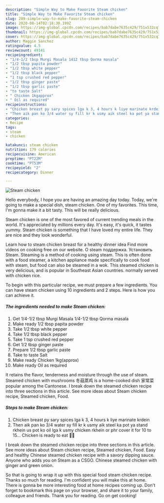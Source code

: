 ```yaml
---
description: "Simple Way to Make Favorite Steam chicken"
title: "Simple Way to Make Favorite Steam chicken"
slug: 289-simple-way-to-make-favorite-steam-chicken
date: 2020-08-14T02:18:30.199Z
image: https://img-global.cpcdn.com/recipes/bab7dabe7635c429/751x532cq70/steam-chicken-recipe-main-photo.jpg
thumbnail: https://img-global.cpcdn.com/recipes/bab7dabe7635c429/751x532cq70/steam-chicken-recipe-main-photo.jpg
cover: https://img-global.cpcdn.com/recipes/bab7dabe7635c429/751x532cq70/steam-chicken-recipe-main-photo.jpg
author: Maggie Sanchez
ratingvalue: 4.5
reviewcount: 49141
recipeingredient:
- "1/4-1/2 tbsp Murgi Masala 1412 tbsp Qorma masala"
- "1/2 tbsp papita powder"
- "1/2 tbsp white pepper"
- "1/2 tbsp black pepper"
- "1 tsp crushed red pepper"
- "1/2 tbsp ginger paste"
- "1/2 tbsp garlic paste"
- "to taste Salt"
- " Chicken 1kgapprox"
- " Oil as required"
recipeinstructions:
- "Chicken breast py sary spices lga k 3, 4 hours k liye marinate krdein"
- "Then aik pan ko 3/4 water sy fill kr k usmy aik steel ka pot ya stand rkhein us pot ko oil lga k usmy chicken rkhein or phr cover it for 10 to 15... Chicken is ready to eat 🐔😁"
categories:
- Recipe
tags:
- steam
- chicken

katakunci: steam chicken 
nutrition: 179 calories
recipecuisine: American
preptime: "PT22M"
cooktime: "PT53M"
recipeyield: "2"
recipecategory: Dinner

---
```



![Steam chicken](https://img-global.cpcdn.com/recipes/bab7dabe7635c429/751x532cq70/steam-chicken-recipe-main-photo.jpg)

Hello everybody, I hope you are having an amazing day today. Today, we're going to make a special dish, steam chicken. One of my favorites. This time, I'm gonna make it a bit tasty. This will be really delicious.

Steam chicken is one of the most favored of current trending meals in the world. It's appreciated by millions every day. It's easy, it's quick, it tastes yummy. Steam chicken is something that I have loved my entire life. They are nice and they look wonderful.

Learn how to steam chicken breast for a healthy dinner idea Find more videos on cooking free on our website. О steam поддержка. Установить Steam. Steaming is a method of cooking using steam. This is often done with a food steamer, a kitchen appliance made specifically to cook food with steam, but food can also be steamed in a wok. This steamed chicken is very delicious, and is popular in Southeast Asian countries. normally served with chicken rice.


To begin with this particular recipe, we must prepare a few ingredients. You can have steam chicken using 10 ingredients and 2 steps. Here is how you can achieve it.

<!--inarticleads1-->

##### The ingredients needed to make Steam chicken:

1. Get 1/4-1/2 tbsp Murgi Masala 1/4-1/2 tbsp Qorma masala
1. Make ready 1/2 tbsp papita powder
1. Take 1/2 tbsp white pepper
1. Take 1/2 tbsp black pepper
1. Take 1 tsp crushed red pepper
1. Get 1/2 tbsp ginger paste
1. Prepare 1/2 tbsp garlic paste
1. Take to taste Salt
1. Make ready  Chicken 1kg(approx)
1. Make ready  Oil as required


It retains the flavor, tenderness and moisture through the use of steam. Steamed chicken with mushrooms 冬菇蒸鸡 is a home-cooked dish 家常菜 popular among the Cantonese. I break down the steamed chicken recipe into three sections in this article. See more ideas about Steam chicken recipe, Steamed chicken, Food. 

<!--inarticleads2-->

##### Steps to make Steam chicken:

1. Chicken breast py sary spices lga k 3, 4 hours k liye marinate krdein
1. Then aik pan ko 3/4 water sy fill kr k usmy aik steel ka pot ya stand rkhein us pot ko oil lga k usmy chicken rkhein or phr cover it for 10 to 15... Chicken is ready to eat 🐔😁


I break down the steamed chicken recipe into three sections in this article. See more ideas about Steam chicken recipe, Steamed chicken, Food. Easy and healthy Chinese steamed chicken recipe with a savory dipping sauce. Anyone who adds you on Steam as a CSGO. Chinese steamed chicken with ginger and green onion. 

So that is going to wrap it up with this special food steam chicken recipe. Thanks so much for reading. I'm confident you will make this at home. There is gonna be more interesting food at home recipes coming up. Don't forget to bookmark this page on your browser, and share it to your family, colleague and friends. Thank you for reading. Go on get cooking!
